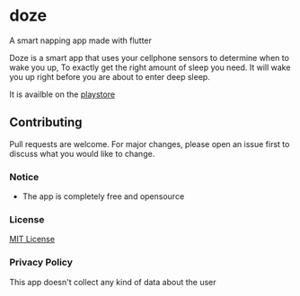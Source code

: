 # doze
A smart napping app made with flutter



Doze is a smart app that uses your cellphone sensors to determine when to wake you up, To exactly get the right amount of sleep you need. It will wake you up right before you are about to enter deep sleep.  

It is availble on the [playstore](https://play.google.com/store/apps/details?id=dev.lasheen.doze)
## Contributing
Pull requests are welcome. For major changes, please open an issue first to discuss what you would like to change.

  
### Notice

- The app is completely free and opensource 
### License

[MIT License](https://choosealicense.com/licenses/mit/)

### Privacy Policy
This app doesn't collect any kind of data about the user
